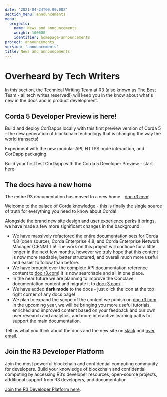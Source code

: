 ```yaml
---
date: '2021-04-24T00:00:00Z'
section_menu: announcements
menu:
  projects:
    name: News and announcements
    weight: 100000
    identifier: homepage-announcements
project: announcements
version: 'announcements'
title: News and announcements
---
```



# Overheard by Tech Writers

In this section, the Technical Writing Team at R3 (also known as The Best Team - all tech writes reserved!) will keep you in the know about what's new in the docs and in product development.

## Corda 5 Developer Preview is here!

Build and deploy CorDapps locally with this first preview version of Corda 5 - the new generation of blockchain technology that is changing the way the world transacts!

Experiment with the new modular API, HTTPS node interaction, and CorDapp packaging.

Build your first test CorDapp with the Corda 5 Developer Preview - start [here](../platform/corda/5.0-dev-preview-1/).

## The docs have a new home

The entire R3 documentation has moved to a new home - [doc.r3.com](https://docs.r3.com)!

Welcome to the palace of Corda knowledge - this is finally the single source of truth for everything you need to know about Corda!

Alongside the brand new site design and user experience perks it brings, we have made a few more significant changes in the background:

* We have massively refactored the entire documentation sets for Corda 4.8 (open source), Corda Enterprise 4.8, and Corda Enterprise Network Manager (CENM) 1.5! The work on this project will continue for a little longer in the next few months, however we truly hope that this content is now more readable, better structured, and overall much more useful and easier to follow than before.
* We have brought over the complete API documentation reference content to [doc.r3.com](https://docs.r3.com/en/api-ref.html)! It is now searchable and all in one place.
* In the near future we are planning to improve the Conclave documentation content and migrate it to [doc.r3.com](https://docs.r3.com).
* We have added **dark mode** to the docs - just click the icon at the top right corner of any docs page!
* We plan to expand the scope of the content we pubish on [doc.r3.com](https://docs.r3.com). In the upcoming year, we will be bringing you more useful tutorials, enriched and improved content based on your feedback and our own user research and analytics, and more interactive learning paths to support the main documentation.

Tell us what you think about the docs and the new site on <a href="https://cordaledger.slack.com/archives/C01Q3RQ7E8M">slack</a> and <a href="mailto:corda-docs@r3.com">over email</a>.

## Join the R3 Developer Platform

Join the most powerful blockchain and confidential computing community for developers. Build your knowledge of blockchain and confidential computing by accessing R3’s developer resources, open-source projects, additional support from R3 developers, and documentation.

<a href="https://developer.r3.com/" target="_blank">Join the R3 Developer Platform here</a>.
